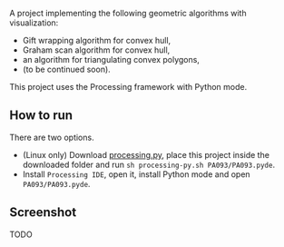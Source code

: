 A project implementing the following geometric algorithms with
visualization:

* Gift wrapping algorithm for convex hull,
* Graham scan algorithm for convex hull,
* an algorithm for triangulating convex polygons,
* (to be continued soon).

This project uses the Processing framework with Python mode.

How to run
----------

There are two options.

* (Linux only) Download [processing.py](https://github.com/jdf/processing.py),
  place this project inside the downloaded folder and run
  `sh processing-py.sh PA093/PA093.pyde`.
* Install `Processing IDE`, open it, install Python mode and open `PA093/PA093.pyde`.


Screenshot
----------

TODO
